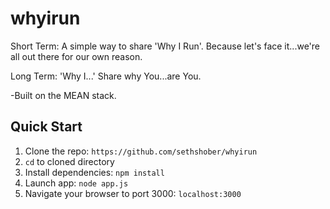 whyirun
=======

Short Term: A simple way to share 'Why I Run'. Because let's face it...we're all out there for our own reason.

Long Term: 'Why I...' Share why You...are You.

-Built on the MEAN stack.


Quick Start
-----------

1. Clone the repo: `https://github.com/sethshober/whyirun`
2. `cd` to cloned directory
3. Install dependencies: `npm install`
4. Launch app: `node app.js`
5. Navigate your browser to port 3000: `localhost:3000`

